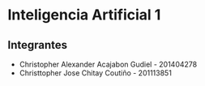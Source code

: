 # Inteligencia Artificial 1

## Integrantes

* Christopher Alexander Acajabon Gudiel - 201404278
* Christtopher Jose Chitay Coutiño - 201113851
